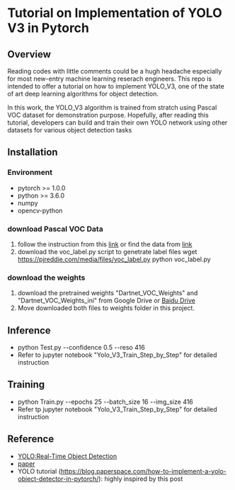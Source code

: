 # Tutorial on Implementation of YOLO V3 in Pytorch

## Overview 

Reading codes with little comments could be a hugh headache especially for most new-entry machine learning reserach engineers. This repo is intended to offer a tutorial on how to implement YOLO_V3, one of the state of art deep learning algorithms for object detection. 

In this work, the YOLO_V3 algorithm is trained from stratch using Pascal VOC dataset for demonstration purpose. Hopefully, after reading this tutorial, developers can build and train their own YOLO network using other datasets for various object detection tasks

## Installation 

### Environment 
* pytorch >= 1.0.0
* python >= 3.6.0
* numpy
* opencv-python

### download Pascal VOC Data 
1. follow the instruction from this [link](https://pjreddie.com/darknet/yolo/) or find the data from [link](https://pjreddie.com/projects/pascal-voc-dataset-mirror/)
2. download the voc_label.py script to genetrate label files 
  wget https://pjreddie.com/media/files/voc_label.py
  python voc_label.py

### download the weights
1. download the pretrained weights "Dartnet_VOC_Weights" and "Dartnet_VOC_Weights_ini" from Google Drive or [Baidu Drive](https://pan.baidu.com/s/1-O-jD0uU3OM6yNaUSLjAhw)
2. Move downloaded both files to weights folder in this project.

## Inference 
* python Test.py --confidence 0.5 --reso 416
* Refer to jupyter notebook "Yolo_V3_Train_Step_by_Step" for detailed instruction

## Training 
* python Train.py --epochs 25 --batch_size 16 --img_size 416
* Refer tp jupyter notebook "Yolo_V3_Train_Step_by_Step" for detailed instruction 

## Reference 
* [YOLO:Real-Time Object Detection](https://pjreddie.com/darknet/yolo/)
* [paper](https://pjreddie.com/media/files/papers/YOLOv3.pdf)
* YOLO tutorial (https://blog.paperspace.com/how-to-implement-a-yolo-object-detector-in-pytorch/): highly inspired by this post



